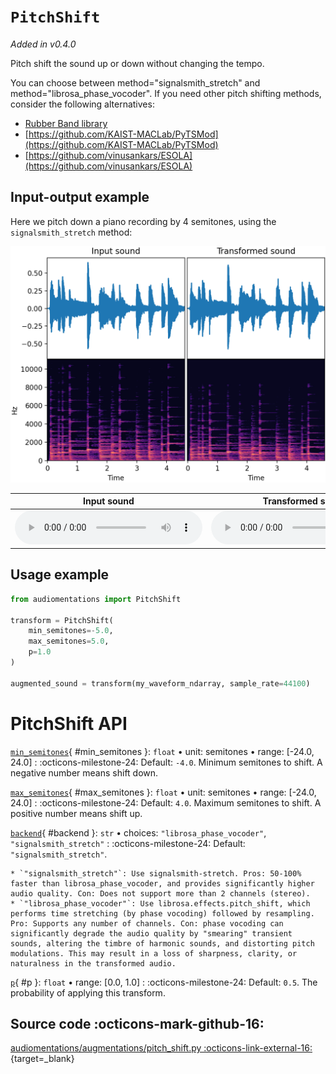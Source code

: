 # `PitchShift`

_Added in v0.4.0_

Pitch shift the sound up or down without changing the tempo.

You can choose between method="signalsmith_stretch" and method="librosa_phase_vocoder". If you need other pitch shifting methods, consider the following alternatives:

* [Rubber Band library](https://breakfastquay.com/rubberband/)
* [https://github.com/KAIST-MACLab/PyTSMod](https://github.com/KAIST-MACLab/PyTSMod)
* [https://github.com/vinusankars/ESOLA](https://github.com/vinusankars/ESOLA)

## Input-output example

Here we pitch down a piano recording by 4 semitones, using the `signalsmith_stretch` method:

![Input-output waveforms and spectrograms](PitchShift.webp)

| Input sound                                                                           | Transformed sound                                                                           |
|---------------------------------------------------------------------------------------|---------------------------------------------------------------------------------------------|
| <audio controls><source src="../PitchShift_input.flac" type="audio/flac"></audio> | <audio controls><source src="../PitchShift_transformed.flac" type="audio/flac"></audio> | 

## Usage example

```python
from audiomentations import PitchShift

transform = PitchShift(
    min_semitones=-5.0,
    max_semitones=5.0,
    p=1.0
)

augmented_sound = transform(my_waveform_ndarray, sample_rate=44100)
```

# PitchShift API

[`min_semitones`](#min_semitones){ #min_semitones }: `float` • unit: semitones • range: [-24.0, 24.0]
:   :octicons-milestone-24: Default: `-4.0`. Minimum semitones to shift. A negative number means shift down.

[`max_semitones`](#max_semitones){ #max_semitones }: `float` • unit: semitones • range: [-24.0, 24.0]
:   :octicons-milestone-24: Default: `4.0`. Maximum semitones to shift. A positive number means shift up.

[`backend`](#backend){ #backend }: `str` • choices: `"librosa_phase_vocoder"`, `"signalsmith_stretch"`
:   :octicons-milestone-24: Default: `"signalsmith_stretch"`.

    * `"signalsmith_stretch"`: Use signalsmith-stretch. Pros: 50-100% faster than librosa_phase_vocoder, and provides significantly higher audio quality. Con: Does not support more than 2 channels (stereo).
    * `"librosa_phase_vocoder"`: Use librosa.effects.pitch_shift, which performs time stretching (by phase vocoding) followed by resampling. Pro: Supports any number of channels. Con: phase vocoding can significantly degrade the audio quality by "smearing" transient sounds, altering the timbre of harmonic sounds, and distorting pitch modulations. This may result in a loss of sharpness, clarity, or naturalness in the transformed audio.

[`p`](#p){ #p }: `float` • range: [0.0, 1.0]
:   :octicons-milestone-24: Default: `0.5`. The probability of applying this transform.

## Source code :octicons-mark-github-16:

[audiomentations/augmentations/pitch_shift.py :octicons-link-external-16:](https://github.com/iver56/audiomentations/blob/main/audiomentations/augmentations/pitch_shift.py){target=_blank}

